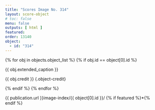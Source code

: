 ```yaml
---
title: "Scores Image No. 314"
layout: score-object
# toc: false
menu: false
outputs: [ html ]
featured: 
order: 13140
object:
  - id: "314"
---
```


{% for obj in objects.object_list %}
{% if obj.id == object[0].id %}

{{ obj.extended_caption }}

{{ obj.credit }} {.object-credit}

{% endif %}
{% endfor %}

<div class="object-credit object-url is-print-only">

{{ publication.url }}image-index/{{ object[0].id }}/ {% if featured %}*{% endif %}

</div>
